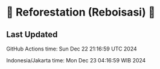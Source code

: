 
# 🌳 Reforestation (Reboisasi) 🌲

## Last Updated

GitHub Actions time: Sun Dec 22 21:16:59 UTC 2024

Indonesia/Jakarta time: Mon Dec 23 04:16:59 WIB 2024
